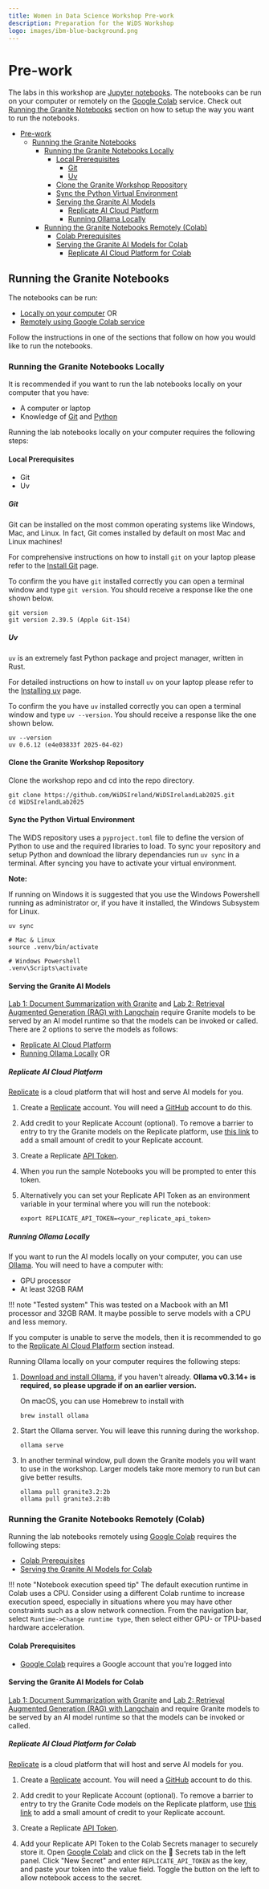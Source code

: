 ```yaml
---
title: Women in Data Science Workshop Pre-work
description: Preparation for the WiDS Workshop
logo: images/ibm-blue-background.png
---
```


# Pre-work

The labs in this workshop are [Jupyter notebooks](https://jupyter.org/). The notebooks can be run on your computer or remotely on the [Google Colab](https://colab.research.google.com) service. Check out [Running the Granite Notebooks](#running-the-granite-notebooks) section on how to setup the way you want to run the notebooks.

- [Pre-work](#pre-work)
  - [Running the Granite Notebooks](#running-the-granite-notebooks)
    - [Running the Granite Notebooks Locally](#running-the-granite-notebooks-locally)
      - [Local Prerequisites](#local-prerequisites)
        - [Git](#git)
        - [Uv](#uv)
      - [Clone the Granite Workshop Repository](#clone-the-granite-workshop-repository)
      - [Sync the Python Virtual Environment](#sync-the-python-virtual-environment)
      - [Serving the Granite AI Models](#serving-the-granite-ai-models)
        - [Replicate AI Cloud Platform](#replicate-ai-cloud-platform)
        - [Running Ollama Locally](#running-ollama-locally)
    - [Running the Granite Notebooks Remotely (Colab)](#running-the-granite-notebooks-remotely-colab)
      - [Colab Prerequisites](#colab-prerequisites)
      - [Serving the Granite AI Models for Colab](#serving-the-granite-ai-models-for-colab)
        - [Replicate AI Cloud Platform for Colab](#replicate-ai-cloud-platform-for-colab)


## Running the Granite Notebooks

The notebooks can be run:

- [Locally on your computer](#running-the-granite-notebooks-locally) OR
- [Remotely using Google Colab service](#running-the-granite-notebooks-remotely-colab)

Follow the instructions in one of the sections that follow on how you would like to run the notebooks.

### Running the Granite Notebooks Locally

It is recommended if you want to run the lab notebooks locally on your computer that you have:

- A computer or laptop
- Knowledge of [Git](https://git-scm.com/) and [Python](https://www.python.org/)

Running the lab notebooks locally on your computer requires the following steps:

#### Local Prerequisites

- Git
- Uv

##### Git

Git can be installed on the most common operating systems like Windows,  Mac, and Linux. In fact, Git comes installed by default on most Mac and  Linux machines!

For comprehensive instructions on how to install `git` on your laptop please refer to the [Install Git](https://github.com/git-guides/install-git) page.

To confirm the you have `git` installed correctly you can open a terminal window and type `git version`. You should receive a response like the one shown below.

```shell
git version
git version 2.39.5 (Apple Git-154)
```

##### Uv

`uv` is an extremely fast Python package and project manager, written in Rust.

For detailed instructions on how to install `uv` on your laptop please refer to the [Installing uv](https://docs.astral.sh/uv/getting-started/installation/#installing-uv) page.

To confirm the you have `uv` installed correctly you can open a terminal window and type `uv --version`. You should receive a response like the one shown below.

```shell
uv --version
uv 0.6.12 (e4e03833f 2025-04-02)
```

#### Clone the Granite Workshop Repository

Clone the workshop repo and cd into the repo directory.

```shell
git clone https://github.com/WiDSIreland/WiDSIrelandLab2025.git
cd WiDSIrelandLab2025
```

#### Sync the Python Virtual Environment

The WiDS repository uses a `pyproject.toml` file to define the version of Python to use and the required libraries to load. To sync your repository and setup Python and download the library dependancies run `uv sync` in a terminal. After syncing you have to activate your virtual environment.

**Note:**

If running on Windows it is suggested that you use the Windows Powershell running as administrator or, if you have it installed, the Windows Subsystem for Linux.

```shell
uv sync

# Mac & Linux
source .venv/bin/activate

# Windows Powershell
.venv\Scripts\activate
```

#### Serving the Granite AI Models

[Lab 1: Document Summarization with Granite](../lab-1/readme.md) and [Lab 2: Retrieval Augmented Generation (RAG) with Langchain](../lab-2/readme.md) require Granite models to be served by an AI model runtime so that the models can be invoked or called. There are 2 options to serve the models as follows:

- [Replicate AI Cloud Platform](#replicate-ai-cloud-platform)
- [Running Ollama Locally](#running-ollama-locally) OR

##### Replicate AI Cloud Platform

[Replicate](https://replicate.com/) is a cloud platform that will host and serve AI models for you.

1. Create a [Replicate](https://replicate.com/) account. You will need a [GitHub](https://github.com/) account to do this.

1. Add credit to your Replicate Account (optional). To remove a barrier to entry to try the Granite models on the Replicate platform, use [this link](https://replicate.com/invites/a8717bfe-2f3d-4a52-88ed-1356231cdf03) to add a small amount of credit to your Replicate account.

1. Create a Replicate [API Token](https://replicate.com/account/api-tokens).

1. When you run the sample Notebooks you will be prompted to enter this token.

1. Alternatively you can set your Replicate API Token as an environment variable in your terminal where you will run the notebook:

    ```shell
    export REPLICATE_API_TOKEN=<your_replicate_api_token>
    ```

##### Running Ollama Locally

If you want to run the AI models locally on your computer, you can use [Ollama](https://ollama.com/). You will need to have a computer with:

- GPU processor
- At least 32GB RAM

!!! note "Tested system"
    This was tested on a Macbook with an M1 processor and 32GB RAM. It maybe possible to serve models with a CPU and less memory.

If you computer is unable to serve the models, then it is recommended to go to the [Replicate AI Cloud Platform](#replicate-ai-cloud-platform) section instead.

Running Ollama locally on your computer requires the following steps:

1. [Download and install Ollama](https://github.com/ollama/ollama?tab=readme-ov-file#ollama), if you haven't already. **Ollama v0.3.14+ is required, so please upgrade if on an earlier version.**

    On macOS, you can use Homebrew to install with

    ```shell
    brew install ollama
    ```

1. Start the Ollama server. You will leave this running during the workshop.

    ```shell
    ollama serve
    ```

1. In another terminal window, pull down the Granite models you will want to use in the workshop. Larger models take more memory to run but can give better results.

    ```shell
    ollama pull granite3.2:2b
    ollama pull granite3.2:8b
    ```

### Running the Granite Notebooks Remotely (Colab)

Running the lab notebooks remotely using [Google Colab](https://colab.research.google.com) requires the following steps:

- [Colab Prerequisites](#colab-prerequisites)
- [Serving the Granite AI Models for Colab](#serving-the-granite-ai-models-for-colab)

!!! note "Notebook execution speed tip" The default execution runtime in Colab uses a CPU. Consider using a different Colab runtime to increase execution speed, especially in situations where you may have other constraints such as a slow network connection. From the navigation bar, select `Runtime->Change runtime type`, then select either GPU- or TPU-based hardware acceleration.

#### Colab Prerequisites

- [Google Colab](https://colab.research.google.com) requires a Google account that you're logged into

#### Serving the Granite AI Models for Colab

[Lab 1: Document Summarization with Granite](../lab-1/readme.md) and [Lab 2: Retrieval Augmented Generation (RAG) with Langchain](../lab-2/readme.md) and  require Granite models to be served by an AI model runtime so that the models can be invoked or called.

##### Replicate AI Cloud Platform for Colab

[Replicate](https://replicate.com/) is a cloud platform that will host and serve AI models for you.

1. Create a [Replicate](https://replicate.com/) account. You will need a [GitHub](https://github.com/) account to do this.

1. Add credit to your Replicate Account (optional). To remove a barrier to entry to try the Granite Code models on the Replicate platform, use [this link](https://replicate.com/invites/a8717bfe-2f3d-4a52-88ed-1356231cdf03) to add a small amount of credit to your Replicate account.

1. Create a Replicate [API Token](https://replicate.com/account/api-tokens).

1. Add your Replicate API Token to the Colab Secrets manager to securely store it. Open [Google Colab](https://colab.research.google.com) and click on the 🔑 Secrets tab in the left panel. Click "New Secret" and enter `REPLICATE_API_TOKEN` as the key, and paste your token into the value field. Toggle the button on the left to allow notebook access to the secret.